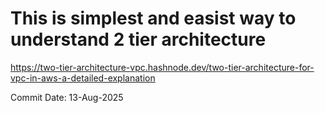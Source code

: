 # This is simplest and easist way to understand 2 tier architecture


https://two-tier-architecture-vpc.hashnode.dev/two-tier-architecture-for-vpc-in-aws-a-detailed-explanation




Commit Date: 13-Aug-2025

